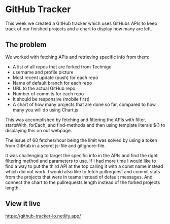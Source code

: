 # GitHub Tracker

This week we created a GitHub tracker which uses GitHubs APIs to keep track of our finished projects and a chart to display how many are left.

## The problem
We worked with fetching APIs and retrieving specific info from them:
- A list of all repos that are forked from Technigo
- username and profile picture
- Most recent update (push) for each repo
- Name of default branch for each repo
- URL to the actual GitHub repo
- Number of commits for each repo
- It should be responsive (mobile first)
- A chart of how many projects that are done so far, compared to how many you will do using Chart.js

This was accomplished by fetching and filtering the APIs with filter, startsWith, forEach, and find-methods and then using template literals ${} to displaying this on out webpage. 

The issue of 60 fetches/hour being the limit was solved by using a token from GitHub in a secret js-file and gitignore-file.

It was challenging to target the specific info in the APIs and find the right filtering method and parameters to use. 
If I had more time I would like to find a way to put the third API at the top calling it with a const name instead which did not work. 
I would also like to fetch pullrequest and commit stats from the projects that were in teams instead of default messages.
And connect the chart to the pullrequests length instead of the forked projects length. 

## View it live
https://github-tracker-lo.netlify.app/
